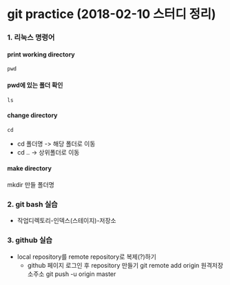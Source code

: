 # git practice (2018-02-10 스터디 정리)

### 1. 리눅스 명령어
#### print working directory
    pwd
#### pwd에 있는 폴더 확인
    ls
#### change directory
    cd
* cd 폴더명 -> 해당 폴더로 이동
* cd .. -> 상위폴더로 이동
#### make directory
  mkdir 만들 폴더명

### 2. git bash 실습
* 작업디렉토리-인덱스(스테이지)-저장소

### 3. github 실습
* local repository를 remote repository로 복제(?)하기
  * github 페이지 로그인 후 repository 만들기
    git remote add origin 원격저장소주소
    git push -u origin master
